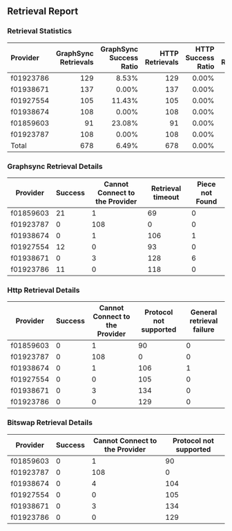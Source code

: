 ## Retrieval Report
### Retrieval Statistics
| Provider  | GraphSync Retrievals | GraphSync Success Ratio | HTTP Retrievals | HTTP Success Ratio | Bitswap Retrievals | Bitswap Success Ratio |
| :-------- | -------------------: | ----------------------: | --------------: | -----------------: | -----------------: | --------------------: |
| f01923786 |                  129 |                   8.53% |             129 |              0.00% |                129 |                 0.00% |
| f01938671 |                  137 |                   0.00% |             137 |              0.00% |                137 |                 0.00% |
| f01927554 |                  105 |                  11.43% |             105 |              0.00% |                105 |                 0.00% |
| f01938674 |                  108 |                   0.00% |             108 |              0.00% |                108 |                 0.00% |
| f01859603 |                   91 |                  23.08% |              91 |              0.00% |                 91 |                 0.00% |
| f01923787 |                  108 |                   0.00% |             108 |              0.00% |                108 |                 0.00% |
| Total     |                  678 |                   6.49% |             678 |              0.00% |                678 |                 0.00% |

### Graphsync Retrieval Details
| Provider  | Success | Cannot Connect to the Provider | Retrieval timeout | Piece not Found |
| --------- | ------- | ------------------------------ | ----------------- | --------------- |
| f01859603 | 21      | 1                              | 69                | 0               |
| f01923787 | 0       | 108                            | 0                 | 0               |
| f01938674 | 0       | 1                              | 106               | 1               |
| f01927554 | 12      | 0                              | 93                | 0               |
| f01938671 | 0       | 3                              | 128               | 6               |
| f01923786 | 11      | 0                              | 118               | 0               |

### Http Retrieval Details
| Provider  | Success | Cannot Connect to the Provider | Protocol not supported | General retrieval failure |
| --------- | ------- | ------------------------------ | ---------------------- | ------------------------- |
| f01859603 | 0       | 1                              | 90                     | 0                         |
| f01923787 | 0       | 108                            | 0                      | 0                         |
| f01938674 | 0       | 1                              | 106                    | 1                         |
| f01927554 | 0       | 0                              | 105                    | 0                         |
| f01938671 | 0       | 3                              | 134                    | 0                         |
| f01923786 | 0       | 0                              | 129                    | 0                         |

### Bitswap Retrieval Details
| Provider  | Success | Cannot Connect to the Provider | Protocol not supported |
| --------- | ------- | ------------------------------ | ---------------------- |
| f01859603 | 0       | 1                              | 90                     |
| f01923787 | 0       | 108                            | 0                      |
| f01938674 | 0       | 4                              | 104                    |
| f01927554 | 0       | 0                              | 105                    |
| f01938671 | 0       | 3                              | 134                    |
| f01923786 | 0       | 0                              | 129                    |

